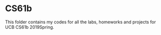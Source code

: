 # CS61b
This folder contains my codes for all the labs, homeworks and projects for UCB CS61b 2019Spring.
